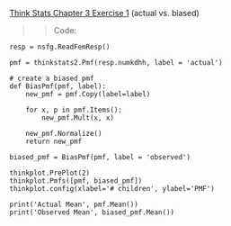 [Think Stats Chapter 3 Exercise 1](http://greenteapress.com/thinkstats2/html/thinkstats2004.html#toc31) (actual vs. biased)

>> Code:
```
resp = nsfg.ReadFemResp()

pmf = thinkstats2.Pmf(resp.numkdhh, label = 'actual')

# create a biased pmf
def BiasPmf(pmf, label):
    new_pmf = pmf.Copy(label=label)

    for x, p in pmf.Items():
        new_pmf.Mult(x, x)

    new_pmf.Normalize()
    return new_pmf

biased_pmf = BiasPmf(pmf, label = 'observed')

thinkplot.PrePlot(2)
thinkplot.Pmfs([pmf, biased_pmf])
thinkplot.config(xlabel='# children', ylabel='PMF')

print('Actual Mean', pmf.Mean())
print('Observed Mean', biased_pmf.Mean())
```
